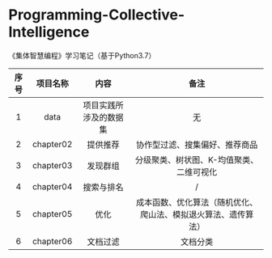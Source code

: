# Programming-Collective-Intelligence
《集体智慧编程》学习笔记（基于Python3.7）

| 序号 | 项目名称  |          内容          |                             备注                             |
| :--: | :-------: | :--------------------: | :----------------------------------------------------------: |
|  1   |   data    | 项目实践所涉及的数据集 |                              无                              |
|  2   | chapter02 |        提供推荐        |                协作型过滤、搜集偏好、推荐商品                |
|  3   | chapter03 |        发现群组        |           分级聚类、树状图、K-均值聚类、二维可视化           |
|  4   | chapter04 |       搜索与排名       |                              /                               |
|  5   | chapter05 |          优化          | 成本函数、优化算法（随机优化、爬山法、模拟退火算法、遗传算法） |
|  6   | chapter06 |        文档过滤        |                           文档分类                           |

